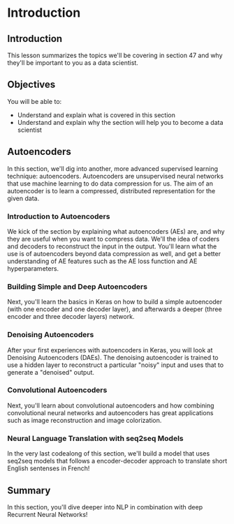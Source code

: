 
# Introduction

## Introduction

This lesson summarizes the topics we'll be covering in section 47 and why they'll be important to you as a data scientist.

## Objectives
You will be able to:
* Understand and explain what is covered in this section
* Understand and explain why the section will help you to become a data scientist

## Autoencoders

In this section, we'll dig into another, more advanced supervised learning technique: autoencoders. Autoencoders are unsupervised neural networks that use machine learning to do data compression for us. The aim of an autoencoder is to learn a compressed, distributed representation for the given data.

### Introduction to Autoencoders
We kick of the section by explaining what autoencoders (AEs) are, and why they are useful when you want to compress data. We'll the idea of coders and decoders to reconstruct the input in the output. You'll learn what the use is of autoencoders beyond data compression as well, and get a better understanding of AE features such as the AE loss function and AE hyperparameters.

### Building Simple and Deep Autoencoders
Next, you'll learn the basics in Keras on how to build a simple autoencoder (with one encoder and one decoder layer), and afterwards a deeper (three encoder and three decoder layers) network.

### Denoising Autoencoders
After your first experiences with autoencoders in Keras, you will look at Denoising Autoencoders (DAEs). The denoising autoencoder is trained to use a hidden layer to reconstruct a particular "noisy" input and uses that to generate a "denoised" output.

### Convolutional Autoencoders
Next, you'll learn about convolutional autoencoders and how combining convolutional neural networks and autoencoders has great applications such as image reconstruction and image colorization.

### Neural Language Translation with seq2seq Models
In the very last codealong of this section, we'll build a model that uses seq2seq models that follows a encoder-decoder approach to translate short English sentenses in French!


## Summary

In this section, you'll dive deeper into NLP in combination with deep Recurrent Neural Networks!
